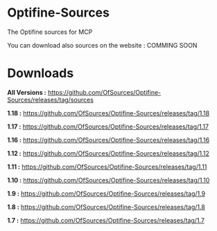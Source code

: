 # Optifine-Sources
The Optifine sources for MCP

You can download also sources on the website : COMMING SOON

# Downloads
**All Versions :** https://github.com/OfSources/Optifine-Sources/releases/tag/sources

**1.18 :** https://github.com/OfSources/Optifine-Sources/releases/tag/1.18

**1.17 :** https://github.com/OfSources/Optifine-Sources/releases/tag/1.17

**1.16 :** https://github.com/OfSources/Optifine-Sources/releases/tag/1.16

**1.12 :** https://github.com/OfSources/Optifine-Sources/releases/tag/1.12

**1.11 :** https://github.com/OfSources/Optifine-Sources/releases/tag/1.11

**1.10 :** https://github.com/OfSources/Optifine-Sources/releases/tag/1.10

**1.9 :** https://github.com/OfSources/Optifine-Sources/releases/tag/1.9

**1.8 :** https://github.com/OfSources/Optifine-Sources/releases/tag/1.8

**1.7 :** https://github.com/OfSources/Optifine-Sources/releases/tag/1.7

